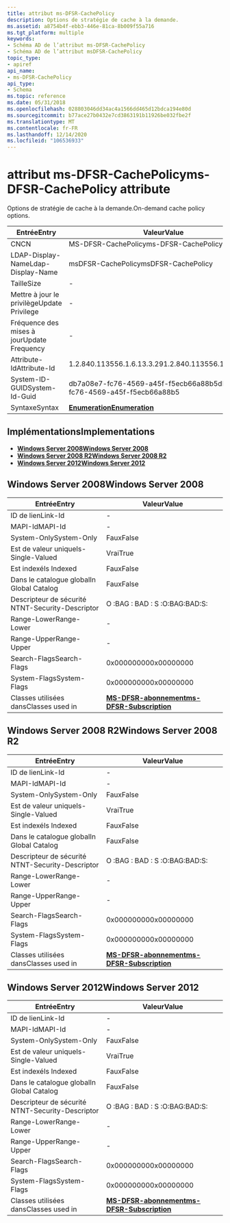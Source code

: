 ```yaml
---
title: attribut ms-DFSR-CachePolicy
description: Options de stratégie de cache à la demande.
ms.assetid: a8754b4f-ebb3-446e-81ca-8b009f55a716
ms.tgt_platform: multiple
keywords:
- Schéma AD de l’attribut ms-DFSR-CachePolicy
- Schéma AD de l’attribut msDFSR-CachePolicy
topic_type:
- apiref
api_name:
- ms-DFSR-CachePolicy
api_type:
- Schema
ms.topic: reference
ms.date: 05/31/2018
ms.openlocfilehash: 028803046dd34ac4a1566dd465d12bdca194e80d
ms.sourcegitcommit: b77ace27b0432e7cd3863191b11926be032fbe2f
ms.translationtype: MT
ms.contentlocale: fr-FR
ms.lasthandoff: 12/14/2020
ms.locfileid: "106536933"
---
```

# <a name="ms-dfsr-cachepolicy-attribute"></a><span data-ttu-id="3adb1-105">attribut ms-DFSR-CachePolicy</span><span class="sxs-lookup"><span data-stu-id="3adb1-105">ms-DFSR-CachePolicy attribute</span></span>

<span data-ttu-id="3adb1-106">Options de stratégie de cache à la demande.</span><span class="sxs-lookup"><span data-stu-id="3adb1-106">On-demand cache policy options.</span></span>



| <span data-ttu-id="3adb1-107">Entrée</span><span class="sxs-lookup"><span data-stu-id="3adb1-107">Entry</span></span> | <span data-ttu-id="3adb1-108">Valeur</span><span class="sxs-lookup"><span data-stu-id="3adb1-108">Value</span></span> |
|-------------------|--------------------------------------|
| <span data-ttu-id="3adb1-109">CN</span><span class="sxs-lookup"><span data-stu-id="3adb1-109">CN</span></span>                | <span data-ttu-id="3adb1-110">MS-DFSR-CachePolicy</span><span class="sxs-lookup"><span data-stu-id="3adb1-110">ms-DFSR-CachePolicy</span></span>                  |
| <span data-ttu-id="3adb1-111">LDAP-Display-Name</span><span class="sxs-lookup"><span data-stu-id="3adb1-111">Ldap-Display-Name</span></span> | <span data-ttu-id="3adb1-112">msDFSR-CachePolicy</span><span class="sxs-lookup"><span data-stu-id="3adb1-112">msDFSR-CachePolicy</span></span>                   |
| <span data-ttu-id="3adb1-113">Taille</span><span class="sxs-lookup"><span data-stu-id="3adb1-113">Size</span></span>              | \-                                   |
| <span data-ttu-id="3adb1-114">Mettre à jour le privilège</span><span class="sxs-lookup"><span data-stu-id="3adb1-114">Update Privilege</span></span>  | \-                                   |
| <span data-ttu-id="3adb1-115">Fréquence des mises à jour</span><span class="sxs-lookup"><span data-stu-id="3adb1-115">Update Frequency</span></span>  | \-                                   |
| <span data-ttu-id="3adb1-116">Attribute-Id</span><span class="sxs-lookup"><span data-stu-id="3adb1-116">Attribute-Id</span></span>      | <span data-ttu-id="3adb1-117">1.2.840.113556.1.6.13.3.29</span><span class="sxs-lookup"><span data-stu-id="3adb1-117">1.2.840.113556.1.6.13.3.29</span></span>           |
| <span data-ttu-id="3adb1-118">System-ID-GUID</span><span class="sxs-lookup"><span data-stu-id="3adb1-118">System-Id-Guid</span></span>    | <span data-ttu-id="3adb1-119">db7a08e7-fc76-4569-a45f-f5ecb66a88b5</span><span class="sxs-lookup"><span data-stu-id="3adb1-119">db7a08e7-fc76-4569-a45f-f5ecb66a88b5</span></span> |
| <span data-ttu-id="3adb1-120">Syntaxe</span><span class="sxs-lookup"><span data-stu-id="3adb1-120">Syntax</span></span>            | [<span data-ttu-id="3adb1-121">**Enumeration**</span><span class="sxs-lookup"><span data-stu-id="3adb1-121">**Enumeration**</span></span>](s-enumeration.md) |



## <a name="implementations"></a><span data-ttu-id="3adb1-122">Implémentations</span><span class="sxs-lookup"><span data-stu-id="3adb1-122">Implementations</span></span>

-   [<span data-ttu-id="3adb1-123">**Windows Server 2008**</span><span class="sxs-lookup"><span data-stu-id="3adb1-123">**Windows Server 2008**</span></span>](#windows-server-2008)
-   [<span data-ttu-id="3adb1-124">**Windows Server 2008 R2**</span><span class="sxs-lookup"><span data-stu-id="3adb1-124">**Windows Server 2008 R2**</span></span>](#windows-server-2008-r2)
-   [<span data-ttu-id="3adb1-125">**Windows Server 2012**</span><span class="sxs-lookup"><span data-stu-id="3adb1-125">**Windows Server 2012**</span></span>](#windows-server-2012)

## <a name="windows-server-2008"></a><span data-ttu-id="3adb1-126">Windows Server 2008</span><span class="sxs-lookup"><span data-stu-id="3adb1-126">Windows Server 2008</span></span>



| <span data-ttu-id="3adb1-127">Entrée</span><span class="sxs-lookup"><span data-stu-id="3adb1-127">Entry</span></span> | <span data-ttu-id="3adb1-128">Valeur</span><span class="sxs-lookup"><span data-stu-id="3adb1-128">Value</span></span> |
|------------------------|------------------------------------------------------------------|
| <span data-ttu-id="3adb1-129">ID de lien</span><span class="sxs-lookup"><span data-stu-id="3adb1-129">Link-Id</span></span>                | \-                                                               |
| <span data-ttu-id="3adb1-130">MAPI-Id</span><span class="sxs-lookup"><span data-stu-id="3adb1-130">MAPI-Id</span></span>                | \-                                                               |
| <span data-ttu-id="3adb1-131">System-Only</span><span class="sxs-lookup"><span data-stu-id="3adb1-131">System-Only</span></span>            | <span data-ttu-id="3adb1-132">Faux</span><span class="sxs-lookup"><span data-stu-id="3adb1-132">False</span></span>                                                            |
| <span data-ttu-id="3adb1-133">Est de valeur unique</span><span class="sxs-lookup"><span data-stu-id="3adb1-133">Is-Single-Valued</span></span>       | <span data-ttu-id="3adb1-134">Vrai</span><span class="sxs-lookup"><span data-stu-id="3adb1-134">True</span></span>                                                             |
| <span data-ttu-id="3adb1-135">Est indexé</span><span class="sxs-lookup"><span data-stu-id="3adb1-135">Is Indexed</span></span>             | <span data-ttu-id="3adb1-136">Faux</span><span class="sxs-lookup"><span data-stu-id="3adb1-136">False</span></span>                                                            |
| <span data-ttu-id="3adb1-137">Dans le catalogue global</span><span class="sxs-lookup"><span data-stu-id="3adb1-137">In Global Catalog</span></span>      | <span data-ttu-id="3adb1-138">Faux</span><span class="sxs-lookup"><span data-stu-id="3adb1-138">False</span></span>                                                            |
| <span data-ttu-id="3adb1-139">Descripteur de sécurité NT</span><span class="sxs-lookup"><span data-stu-id="3adb1-139">NT-Security-Descriptor</span></span> | <span data-ttu-id="3adb1-140">O :BAG : BAD : S :</span><span class="sxs-lookup"><span data-stu-id="3adb1-140">O:BAG:BAD:S:</span></span>                                                     |
| <span data-ttu-id="3adb1-141">Range-Lower</span><span class="sxs-lookup"><span data-stu-id="3adb1-141">Range-Lower</span></span>            | \-                                                               |
| <span data-ttu-id="3adb1-142">Range-Upper</span><span class="sxs-lookup"><span data-stu-id="3adb1-142">Range-Upper</span></span>            | \-                                                               |
| <span data-ttu-id="3adb1-143">Search-Flags</span><span class="sxs-lookup"><span data-stu-id="3adb1-143">Search-Flags</span></span>           | <span data-ttu-id="3adb1-144">0x00000000</span><span class="sxs-lookup"><span data-stu-id="3adb1-144">0x00000000</span></span>                                                       |
| <span data-ttu-id="3adb1-145">System-Flags</span><span class="sxs-lookup"><span data-stu-id="3adb1-145">System-Flags</span></span>           | <span data-ttu-id="3adb1-146">0x00000000</span><span class="sxs-lookup"><span data-stu-id="3adb1-146">0x00000000</span></span>                                                       |
| <span data-ttu-id="3adb1-147">Classes utilisées dans</span><span class="sxs-lookup"><span data-stu-id="3adb1-147">Classes used in</span></span>        | [<span data-ttu-id="3adb1-148">**MS-DFSR-abonnement**</span><span class="sxs-lookup"><span data-stu-id="3adb1-148">**ms-DFSR-Subscription**</span></span>](c-msdfsr-subscription.md)<br/> |



## <a name="windows-server-2008-r2"></a><span data-ttu-id="3adb1-149">Windows Server 2008 R2</span><span class="sxs-lookup"><span data-stu-id="3adb1-149">Windows Server 2008 R2</span></span>



| <span data-ttu-id="3adb1-150">Entrée</span><span class="sxs-lookup"><span data-stu-id="3adb1-150">Entry</span></span> | <span data-ttu-id="3adb1-151">Valeur</span><span class="sxs-lookup"><span data-stu-id="3adb1-151">Value</span></span> |
|------------------------|------------------------------------------------------------------|
| <span data-ttu-id="3adb1-152">ID de lien</span><span class="sxs-lookup"><span data-stu-id="3adb1-152">Link-Id</span></span>                | \-                                                               |
| <span data-ttu-id="3adb1-153">MAPI-Id</span><span class="sxs-lookup"><span data-stu-id="3adb1-153">MAPI-Id</span></span>                | \-                                                               |
| <span data-ttu-id="3adb1-154">System-Only</span><span class="sxs-lookup"><span data-stu-id="3adb1-154">System-Only</span></span>            | <span data-ttu-id="3adb1-155">Faux</span><span class="sxs-lookup"><span data-stu-id="3adb1-155">False</span></span>                                                            |
| <span data-ttu-id="3adb1-156">Est de valeur unique</span><span class="sxs-lookup"><span data-stu-id="3adb1-156">Is-Single-Valued</span></span>       | <span data-ttu-id="3adb1-157">Vrai</span><span class="sxs-lookup"><span data-stu-id="3adb1-157">True</span></span>                                                             |
| <span data-ttu-id="3adb1-158">Est indexé</span><span class="sxs-lookup"><span data-stu-id="3adb1-158">Is Indexed</span></span>             | <span data-ttu-id="3adb1-159">Faux</span><span class="sxs-lookup"><span data-stu-id="3adb1-159">False</span></span>                                                            |
| <span data-ttu-id="3adb1-160">Dans le catalogue global</span><span class="sxs-lookup"><span data-stu-id="3adb1-160">In Global Catalog</span></span>      | <span data-ttu-id="3adb1-161">Faux</span><span class="sxs-lookup"><span data-stu-id="3adb1-161">False</span></span>                                                            |
| <span data-ttu-id="3adb1-162">Descripteur de sécurité NT</span><span class="sxs-lookup"><span data-stu-id="3adb1-162">NT-Security-Descriptor</span></span> | <span data-ttu-id="3adb1-163">O :BAG : BAD : S :</span><span class="sxs-lookup"><span data-stu-id="3adb1-163">O:BAG:BAD:S:</span></span>                                                     |
| <span data-ttu-id="3adb1-164">Range-Lower</span><span class="sxs-lookup"><span data-stu-id="3adb1-164">Range-Lower</span></span>            | \-                                                               |
| <span data-ttu-id="3adb1-165">Range-Upper</span><span class="sxs-lookup"><span data-stu-id="3adb1-165">Range-Upper</span></span>            | \-                                                               |
| <span data-ttu-id="3adb1-166">Search-Flags</span><span class="sxs-lookup"><span data-stu-id="3adb1-166">Search-Flags</span></span>           | <span data-ttu-id="3adb1-167">0x00000000</span><span class="sxs-lookup"><span data-stu-id="3adb1-167">0x00000000</span></span>                                                       |
| <span data-ttu-id="3adb1-168">System-Flags</span><span class="sxs-lookup"><span data-stu-id="3adb1-168">System-Flags</span></span>           | <span data-ttu-id="3adb1-169">0x00000000</span><span class="sxs-lookup"><span data-stu-id="3adb1-169">0x00000000</span></span>                                                       |
| <span data-ttu-id="3adb1-170">Classes utilisées dans</span><span class="sxs-lookup"><span data-stu-id="3adb1-170">Classes used in</span></span>        | [<span data-ttu-id="3adb1-171">**MS-DFSR-abonnement**</span><span class="sxs-lookup"><span data-stu-id="3adb1-171">**ms-DFSR-Subscription**</span></span>](c-msdfsr-subscription.md)<br/> |



## <a name="windows-server-2012"></a><span data-ttu-id="3adb1-172">Windows Server 2012</span><span class="sxs-lookup"><span data-stu-id="3adb1-172">Windows Server 2012</span></span>



| <span data-ttu-id="3adb1-173">Entrée</span><span class="sxs-lookup"><span data-stu-id="3adb1-173">Entry</span></span> | <span data-ttu-id="3adb1-174">Valeur</span><span class="sxs-lookup"><span data-stu-id="3adb1-174">Value</span></span> |
|------------------------|------------------------------------------------------------------|
| <span data-ttu-id="3adb1-175">ID de lien</span><span class="sxs-lookup"><span data-stu-id="3adb1-175">Link-Id</span></span>                | \-                                                               |
| <span data-ttu-id="3adb1-176">MAPI-Id</span><span class="sxs-lookup"><span data-stu-id="3adb1-176">MAPI-Id</span></span>                | \-                                                               |
| <span data-ttu-id="3adb1-177">System-Only</span><span class="sxs-lookup"><span data-stu-id="3adb1-177">System-Only</span></span>            | <span data-ttu-id="3adb1-178">Faux</span><span class="sxs-lookup"><span data-stu-id="3adb1-178">False</span></span>                                                            |
| <span data-ttu-id="3adb1-179">Est de valeur unique</span><span class="sxs-lookup"><span data-stu-id="3adb1-179">Is-Single-Valued</span></span>       | <span data-ttu-id="3adb1-180">Vrai</span><span class="sxs-lookup"><span data-stu-id="3adb1-180">True</span></span>                                                             |
| <span data-ttu-id="3adb1-181">Est indexé</span><span class="sxs-lookup"><span data-stu-id="3adb1-181">Is Indexed</span></span>             | <span data-ttu-id="3adb1-182">Faux</span><span class="sxs-lookup"><span data-stu-id="3adb1-182">False</span></span>                                                            |
| <span data-ttu-id="3adb1-183">Dans le catalogue global</span><span class="sxs-lookup"><span data-stu-id="3adb1-183">In Global Catalog</span></span>      | <span data-ttu-id="3adb1-184">Faux</span><span class="sxs-lookup"><span data-stu-id="3adb1-184">False</span></span>                                                            |
| <span data-ttu-id="3adb1-185">Descripteur de sécurité NT</span><span class="sxs-lookup"><span data-stu-id="3adb1-185">NT-Security-Descriptor</span></span> | <span data-ttu-id="3adb1-186">O :BAG : BAD : S :</span><span class="sxs-lookup"><span data-stu-id="3adb1-186">O:BAG:BAD:S:</span></span>                                                     |
| <span data-ttu-id="3adb1-187">Range-Lower</span><span class="sxs-lookup"><span data-stu-id="3adb1-187">Range-Lower</span></span>            | \-                                                               |
| <span data-ttu-id="3adb1-188">Range-Upper</span><span class="sxs-lookup"><span data-stu-id="3adb1-188">Range-Upper</span></span>            | \-                                                               |
| <span data-ttu-id="3adb1-189">Search-Flags</span><span class="sxs-lookup"><span data-stu-id="3adb1-189">Search-Flags</span></span>           | <span data-ttu-id="3adb1-190">0x00000000</span><span class="sxs-lookup"><span data-stu-id="3adb1-190">0x00000000</span></span>                                                       |
| <span data-ttu-id="3adb1-191">System-Flags</span><span class="sxs-lookup"><span data-stu-id="3adb1-191">System-Flags</span></span>           | <span data-ttu-id="3adb1-192">0x00000000</span><span class="sxs-lookup"><span data-stu-id="3adb1-192">0x00000000</span></span>                                                       |
| <span data-ttu-id="3adb1-193">Classes utilisées dans</span><span class="sxs-lookup"><span data-stu-id="3adb1-193">Classes used in</span></span>        | [<span data-ttu-id="3adb1-194">**MS-DFSR-abonnement**</span><span class="sxs-lookup"><span data-stu-id="3adb1-194">**ms-DFSR-Subscription**</span></span>](c-msdfsr-subscription.md)<br/> |



 

 





